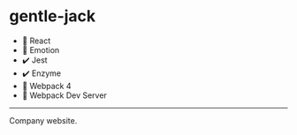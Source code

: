 # gentle-jack

* 🚀 React
* 🎨 Emotion
* ✔️ Jest
* ✔️ Enzyme
* 🚀 Webpack 4
* 🚀 Webpack Dev Server

---

Company website.